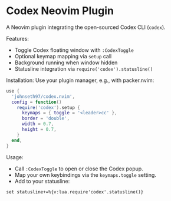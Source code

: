 # Codex Neovim Plugin

A Neovim plugin integrating the open-sourced Codex CLI (`codex`).

Features:
- Toggle Codex floating window with `:CodexToggle`
- Optional keymap mapping via `setup` call
- Background running when window hidden
- Statusline integration via `require('codex').statusline()`

Installation:
Use your plugin manager, e.g., with packer.nvim:
```lua
use {
  'johnseth97/codex.nvim',
  config = function()
    require('codex').setup {
      keymaps = { toggle = '<leader>cc' },
      border = 'double',
      width = 0.7,
      height = 0.7,
    }
  end,
}
```

Usage:
- Call `:CodexToggle` to open or close the Codex popup.
- Map your own keybindings via the `keymaps.toggle` setting.
- Add to your statusline:
```vim
set statusline+=%{v:lua.require'codex'.statusline()}
```
